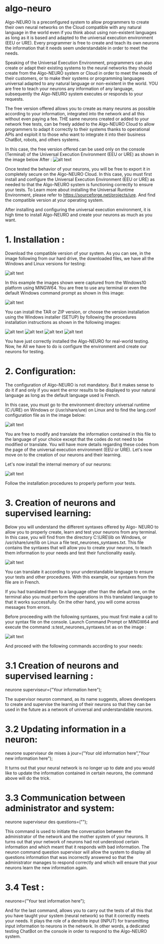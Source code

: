# algo-neuro
Algo-NEURO Is a preconfigured system to allow programmers to create their
own neural networks on the Cloud compatible with any natural language
in the world even if you think about using non-existent languages as long as it is based
and adapted to the universal execution environment (EEU or URE). Every programmer
is free to create and teach its own neurons the information that it needs
seem understandable in order to meet the needs.

Speaking of the Universal Execution Environment, programmers can
also create or adapt their existing systems to the neural networks they
should create from the Algo-NEURO system or Cloud in order to meet the
needs of their customers, or to make their systems or programming languages
universal adapted to any natural language or non-existent in the world. YOU
are free to teach your neurons any information of any
language, subsequently the Algo-NEURO system executes or responds to your requests.

The free version offered allows you to create as many neurons as possible
according to your information, integrated into the network and all this without even paying a fee. THE
same neurons created or added to your network free tests, can be
freely added to the Algo-NEURO Cloud to allow programmers to
adapt it correctly to their systems thanks to operational APIs and
exploit it to those who want to integrate it into their business ChatBot, robots, and others
systems.

In this case, the free version offered can be used only on the console (Terminal)
of the Universal Execution Environment (EEU or URE) as shown in the image below
After :
![alt text](https://github.com/AnetoEnterprise/algo-neuro/blob/main/Captures/Capture1.png)

Once tested the behavior of your neurons, you will be free to export it in
completely secure on the Algo-NEURO Cloud. In this case, you must first install
and configure the Universal Execution Environment (EEU or URE) as needed to
that the Algo-NEURO system is functioning correctly to ensure your tests. To
Learn more about installing the Universal Runtime Environment, please
refer to https://sourceforge.net/projects/ure. And find the compatible version at
your operating system.

After installing and configuring the universal execution environment, it is
high time to install Algo-NEURO and create your neurons
as much as you want.

# 1. Installation :
Download the compatible version of your system. As you can see, in the image
following from our hard drive, the downloaded files, we have all the
Windows and Linux versions for testing:

![alt text](https://github.com/AnetoEnterprise/algo-neuro/blob/main/Captures/Capture2.png)

In this example the images shown were captured from the
Windows10 platform using MINGW64. You are free to use
any terminal or even the default Windows command prompt
as shown in this image:

![alt text](https://github.com/AnetoEnterprise/algo-neuro/blob/main/Captures/Capture3.png)

You can install the TAR or ZIP version, or choose the version
installation using the Windows installer (SETUP) by following the procedures
installation instructions as shown in the following images:

![alt text](https://github.com/AnetoEnterprise/algo-neuro/blob/main/Captures/Capture4.png)
![alt text](https://github.com/AnetoEnterprise/algo-neuro/blob/main/Captures/Capture5.png)
![alt text](https://github.com/AnetoEnterprise/algo-neuro/blob/main/Captures/Capture6.png)
![alt text](https://github.com/AnetoEnterprise/algo-neuro/blob/main/Captures/Capture7.png)

You have just correctly installed the Algo-NEURO for real-world testing. Now, he
All we have to do is configure the environment and create our neurons for testing.

# 2. Configuration:
The configuration of Algo-NEURO is not mandatory. But it makes sense to do it
if and only if you want the error results to be displayed to your
natural language as long as the default language used is French.

In this case, you must go to the environment directory
universal runtime (C:/URE) on Windows or (/usr/share/ure) on Linux and
to find the lang.conf configuration file as in the image below:

![alt text](https://github.com/AnetoEnterprise/algo-neuro/blob/main/Captures/Capture8.png)

You are free to modify and translate the information contained in this file
to the language of your choice except that the codes do not need to be modified or
translate. You will have more details regarding these codes from the page of
the universal execution environment (EEU or URE). Let's now move on to the
creation of our neurons and their learning.

Let's now install the internal memory of our neurons:

![alt text](https://github.com/AnetoEnterprise/algo-neuro/blob/main/Captures/Capture9.png)

Follow the installation procedures to properly perform your tests.

# 3. Creation of neurons and supervised learning:
Below you will understand the different syntaxes offered by Algo-
NEURO to allow you to properly create, learn and test your
neurons from any terminal. In this case, you will find from the
directory C:\URE\lib on Windows, or /usr/share/ure/lib on Linux a
file test_neurones_syntaxes.txt. This file contains the syntaxes that will
allow you to create your neurons, to teach them information to your
needs and test their functionality easily.

![alt text](https://github.com/AnetoEnterprise/algo-neuro/blob/main/Captures/Capture10.png)

You can translate it according to your understandable language to ensure your tests
and other procedures. With this example, our syntaxes from the file are in
French.

If you had translated them to a language other than the default one, on the
terminal also you must perform the operations in this translated language to
that it works successfully. On the other hand, you will come across messages from
errors.

Before proceeding with the following syntaxes, you must first make a call
to your syntax file on the console. Launch Command Prompt or
MINGW64 and execute the command :s:test_neurones_syntaxes.txt as
on the image :

![alt text](https://github.com/AnetoEnterprise/algo-neuro/blob/main/Captures/Capture11.png)

And proceed with the following commands according to your needs:

# 3.1 Creation of neurons and supervised learning :
neurone superviseur=("Your information here");

The supervisor neuron command, as its name suggests, allows
developers to create and supervise the learning of their
neurons so that they can be used in the future as a network of
universal and understandable neurons.

# 3.2 Updating information in a neuron:
neurone superviseur de mises à jour=("Your old information
here","Your new information here");

It turns out that your neural network is no longer up to date and you would like to
update the information contained in certain neurons, the
command above will do the trick.

# 3.3 Communication between administrator and system:
neurone superviseur des questions=("");

This command is used to initiate the conversation between the administrator of the
network and the mother system of your neurons. It turns out that your network of
neurons had not understood certain information and which meant that it
responds with bad information. The neuron command
question supervisor will allow the system to display all questions
information that was incorrectly answered so that the administrator
manages to respond correctly and which will ensure that your neurons
learn the new information again.

# 3.4 Test :
neurone=("Your test information here");

And for the last command, allows you to carry out the tests of all this
that you have taught your system (neural network) so that it
correctly meets your needs. It plays the role of a dendrite
input (INPUT) for transmitting input information to
neurons in the network. In other words, a dedicated testing ChatBot on the
console in order to respond to the Algo-NEURO system.
